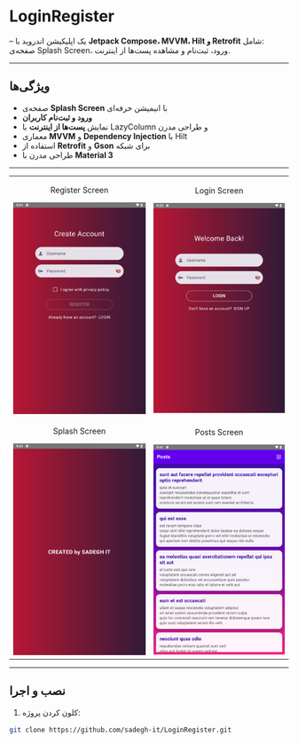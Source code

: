 # LoginRegister

 – یک اپلیکیشن اندروید با **Jetpack Compose، MVVM، Hilt و Retrofit** شامل:  
صفحه‌ی Splash Screen، ورود، ثبت‌نام و مشاهده پست‌ها از اینترنت.  

---

## ویژگی‌ها

- صفحه‌ی **Splash Screen** با انیمیشن حرفه‌ای  
- **ورود و ثبت‌نام کاربران**  
- نمایش **پست‌ها از اینترنت** با LazyColumn و طراحی مدرن  
- معماری **MVVM** و **Dependency Injection** با Hilt  
- استفاده از **Retrofit** و **Gson** برای شبکه  
- طراحی مدرن با **Material 3**

---
<table>
  <tr>
    <td>
      <p align="center">Register Screen</p>
      <img src="screenshots/register.png" width="300">
    </td>
    <td>
      <p align="center">Login Screen</p>
      <img src="screenshots/login.png" width="300">
    </td>
  </tr>
  <tr>
    <td>
      <p align="center">Splash Screen</p>
      <img src="screenshots/splash.png" width="300">
    </td>
    <td>
      <p align="center">Posts Screen</p>
      <img src="screenshots/posts.png" width="300">
    </td>
  </tr>
</table>






---

## نصب و اجرا

1. کلون کردن پروژه:
```bash
git clone https://github.com/sadegh-it/LoginRegister.git
